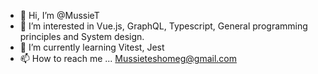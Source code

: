 - 👋 Hi, I’m @MussieT
- 👀 I’m interested in Vue.js, GraphQL, Typescript, General programming principles and System design.
- 🌱 I’m currently learning Vitest, Jest
- 📫 How to reach me ... Mussieteshomeg@gmail.com

<!---
MussieT/MussieT is a ✨ special ✨ repository because its `README.md` (this file) appears on your GitHub profile.
You can click the Preview link to take a look at your changes.
--->
